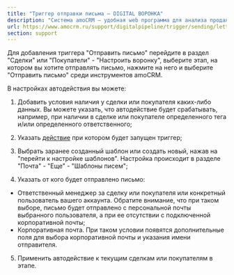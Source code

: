 ```yaml
---
title: "Триггер отправки письма — DIGITAL ВОРОНКА"
description: "Система amoCRM – удобная web программа для анализа продаж, доступная в режиме online из любой точки мира! Подробности узнавайте по указанным на сайте телефонам в Москве."
url: https://www.amocrm.ru/support/digitalpipeline/trigger/sending/letter
section: support
---
```


Для добавления триггера "Отправить письмо" перейдите в раздел "Сделки" или "Покупатели" - "Настроить воронку", выберите этап, на котором вы хотите отправлять письмо, нажмите на него и выберите "Отправить письмо" среди инструментов amoCRM.

В настройках автодействия вы можете:

1. Добавить условия наличия у сделки или покупателя каких-либо данных. Вы можете указать, что автодействие будет срабатывать, например, при наличии в сделке или покупателе определенного тега и/или определенного ответственного;

2. Указать [действие](https://www.amocrm.ru/support/digitalpipeline/trigger_conditions) при котором будет запущен триггер;

3. Выбрать заранее созданный шаблон или создать новый, нажав на "перейти к настройке шаблонов". Настройка происходит в разделе "Почта" - "Еще" - "Шаблоны писем";

4. Указать от кого будет отправлено письмо:

- Ответственный менеджер за сделку или покупателя или конкретный пользователь вашего аккаунта. Обратите внимание, что при таком выборе, письмо будет отправлено с персональной почты выбранного пользователя, а при ее отсутствии с подключенной корпоративной почты;
- Корпоративная почта. При таком условии появятся дополнительные поля для выбора корпоративной почты и указания имени отправителя.

5. Применить автодействие к текущим сделкам или покупателям в этапе.